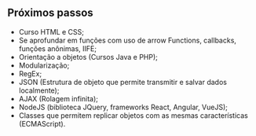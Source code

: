 ## Próximos passos
- Curso HTML e CSS;
- Se aprofundar em funções com uso de arrow Functions, callbacks, funções anônimas, IIFE;
- Orientação a objetos (Cursos Java e PHP);
- Modularização;
- RegEx;
- JSON (Estrutura de objeto que permite transmitir e salvar dados localmente);
- AJAX (Rolagem infinita);
- NodeJS (biblioteca JQuery, frameworks React, Angular, VueJS);
- Classes que permitem replicar objetos com as mesmas características (ECMAScript).

